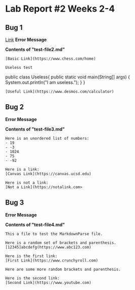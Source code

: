 # Lab Report #2 Weeks 2-4

## Bug 1
[Link](https://www.abc123.com)
**Error Message**
![]()

**Contents of "test-file2.md"**
```
[Basic Link](https://www.chess.com/home)

Useless test

```
public class Useless{
    public static void main(String[] args) {
        System.out.println("I am useless.");
    }
}
```
[Useful Link](https://www.desmos.com/calculator)
```



## Bug 2

**Error Message**
![]()

**Contents of "test-file3.md"**

```
Here is an unordered list of numbers:
- 19
- -3
- 1024
- 75
- -92

Here is a link:
[Canvas Link](https://canvas.ucsd.edu)

Here is not a link:
[Not a Link](https://notalink.com>
```

## Bug 3

**Error Message**
![]()

**Contents of "test-file4.md"**

```
This a file to test the MarkdownParse file.

Here is a random set of brackets and parenthesis.
[12345]abcdefg(https://www.abc123.com)

Here is the first link:
[First Link](https://www.crunchyroll.com)

Here are some more random brackets and parenthesis.

Here is the second link:
[Second Link](https://www.youtube.com)
```
